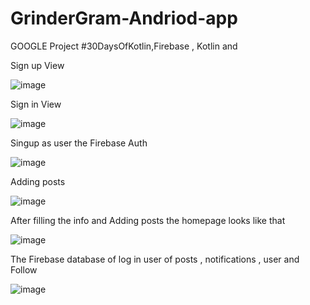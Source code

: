 # GrinderGram-Andriod-app
GOOGLE Project #30DaysOfKotlin,Firebase , Kotlin and 

Sign up View

![image](https://user-images.githubusercontent.com/45738614/83865126-5a6d9580-a743-11ea-9d20-0459c4276106.png)

Sign in View

![image](https://user-images.githubusercontent.com/45738614/83865621-1333d480-a744-11ea-9275-c7dea4c4db9a.png)

Singup as user the Firebase Auth 

![image](https://user-images.githubusercontent.com/45738614/83867005-4c6d4400-a746-11ea-86c3-18a52c82a0c2.png)


Adding posts

![image](https://user-images.githubusercontent.com/45738614/83866443-72461900-a745-11ea-8dbe-961224793172.png)


After filling the info and Adding posts the homepage looks like that

![image](https://user-images.githubusercontent.com/45738614/83866457-77a36380-a745-11ea-9ed2-74a89012900c.png)


The Firebase database of log in user of posts , notifications , user and Follow

![image](https://user-images.githubusercontent.com/45738614/83866512-8a1d9d00-a745-11ea-9e48-1fb454fe830d.png)


